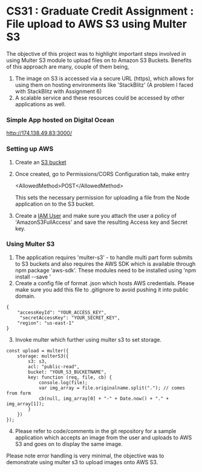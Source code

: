 # CS31 : Graduate Credit Assignment : File upload to AWS S3 using Multer S3

The objective of this project was to highlight important steps involved in using Multer S3 module to upload files on to Amazon S3 Buckets.
Benefits of this approach are many, couple of them being,
1. The image on S3 is accessed via a secure URL (https), which allows for using them on hosting environments like 'StackBlitz' (A problem I faced with StackBlitz with Assignment 6)
2. A scalable service and these resources could be accessed by other applications as well.

### Simple App hosted on Digital Ocean
http://174.138.49.83:3000/

### Setting up AWS
1. Create an [S3 bucket](https://s3.console.aws.amazon.com/s3/home?region=us-east-1)
2. Once created, go to Permissions/CORS Configuration tab, make entry

      \<AllowedMethod\>POST\</AllowedMethod\> 

   This sets the necessary permission for uploading a file from the Node application on to the S3 bucket.
3. Create a [IAM User](https://console.aws.amazon.com/iam/home?region=us-east-1#/users) and make sure you attach the user a policy of 'AmazonS3FullAccess' and save the resulting Access key and Secret key.

### Using Multer S3

1. The application requires 'multer-s3' - to handle multi part form submits to S3 buckets and also requires the AWS SDK which is available through npm package 'aws-sdk'. These modules need to be
installed using 'npm install --save <package name>'
2. Create a config file of format .json which hosts AWS credentials. Please make sure you add this file to .gitignore to avoid pushing it into public domain.

```
{
    "accessKeyId": "YOUR_ACCESS_KEY",
     "secretAccessKey": "YOUR_SECRET_KEY",
    "region": "us-east-1"
}

```
3. Invoke multer which further using multer s3 to set storage.

```
const upload = multer({
    storage: multerS3({
        s3: s3,
        acl: "public-read",
        bucket: "YOUR_S3_BUCKETNAME",
        key: function (req, file, cb) {
            console.log(file);
            var img_array = file.originalname.split("."); // comes from form
            cb(null, img_array[0] + "-" + Date.now() + "." + img_array[1]);
        }
    })
});

```

4. Please refer to code/comments in the git repository for a sample application which
accepts an image from the user and uploads to AWS S3 and goes on to display the same image.

Please note error handling is very minimal, the objective was to demonstrate using multer s3 to upload images onto AWS S3.

